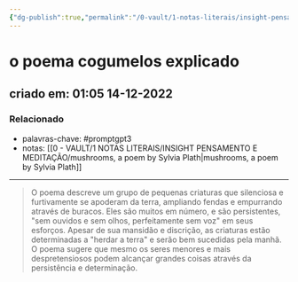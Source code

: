 ```yaml
---
{"dg-publish":true,"permalink":"/0-vault/1-notas-literais/insight-pensamento-e-meditacao/o-poema-cogumelos-explicado/","tags":["promptgpt3"],"dgHomeLink":true,"dgShowLocalGraph":true,"dgShowFileTree":true,"dgEnableSearch":true,"noteIcon":""}
---
```


# o poema cogumelos explicado
## criado em: 01:05 14-12-2022

### Relacionado
- palavras-chave: #promptgpt3 
- notas: [[0 - VAULT/1 NOTAS LITERAIS/INSIGHT PENSAMENTO E MEDITAÇÃO/mushrooms, a poem by Sylvia Plath\|mushrooms, a poem by Sylvia Plath]]
---
>O poema descreve um grupo de pequenas criaturas que silenciosa e furtivamente se apoderam da terra, ampliando fendas e empurrando através de buracos. Eles são muitos em número, e são persistentes, "sem ouvidos e sem olhos, perfeitamente sem voz" em seus esforços. Apesar de sua mansidão e discrição, as criaturas estão determinadas a "herdar a terra" e serão bem sucedidas pela manhã. O poema sugere que mesmo os seres menores e mais despretensiosos podem alcançar grandes coisas através da persistência e determinação.